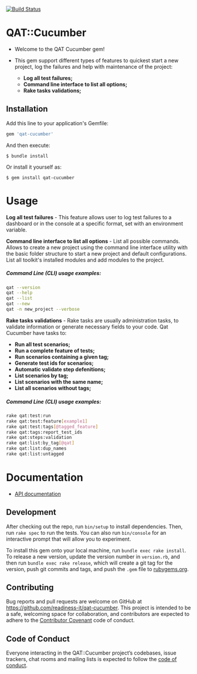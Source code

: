 [![Build Status](https://travis-ci.org/readiness-it/qat-cucumber.svg?branch=master)](https://travis-ci.org/readiness-it/qat-cucumber)

# QAT::Cucumber

- Welcome to the QAT Cucumber gem!

- This gem support different types of features to 
quickest start a new project, log the failures and help with maintenance of the project:
  - **Log all test failures;**
  - **Command line interface to list all options;**
  - **Rake tasks validations;**

## Installation

Add this line to your application's Gemfile:
```ruby
gem 'qat-cucumber'
```
And then execute:
 
    $ bundle install
 
Or install it yourself as:
 
    $ gem install qat-cucumber
 
 # Usage
**Log all test failures** - This feature allows user to log test failures to a dashboard or in the console at a specific format, set with an environment variable. 

**Command line interface to list all options** - List all possible commands. Allows to create a new project using the command line interface utility with the basic folder structure to start a new project and default configurations.
List all toolkit's installed modules and add modules to the project.

##### Command Line (CLI) usage examples:
```bash
qat --version
qat --help
qat --list
qat --new
qat -n new_project --verbose
``` 

**Rake tasks validations** - Rake tasks are usually administration tasks, to validate information or generate necessary fields to your code. Qat Cucumber have tasks to: 

- **Run all test scenarios;**
- **Run a complete feature of tests;**
- **Run scenarios containing a given tag;**
- **Generate test ids for scenarios;**
- **Automatic validate step defenitions;**
- **List scenarios by tag;**
- **List scenarios with the same name;**
- **List all scenarios without tags;**

##### Command Line (CLI) usage examples:
```bash
rake qat:test:run
rake qat:test:feature[example1]
rake qat:test:tags[@tagged_feature]
rake qat:tags:report_test_ids
rake qat:steps:validation
rake qat:list:by_tag[@qat]
rake qat:list:dup_names
rake qat:list:untagged
``` 

# Documentation

- [API documentation](https://readiness-it.github.io/qat-cucumber/doc/index.html)


## Development

After checking out the repo, run `bin/setup` to install dependencies. Then, run `rake spec` to run the tests. You can also run `bin/console` for an interactive prompt that will allow you to experiment.

To install this gem onto your local machine, run `bundle exec rake install`. To release a new version, update the version number in `version.rb`, and then run `bundle exec rake release`, which will create a git tag for the version, push git commits and tags, and push the `.gem` file to [rubygems.org](https://rubygems.org).

## Contributing

Bug reports and pull requests are welcome on GitHub at https://github.com/readiness-it/qat-cucumber. This project is intended to be a safe, welcoming space for collaboration, and contributors are expected to adhere to the [Contributor Covenant](http://contributor-covenant.org) code of conduct.

## Code of Conduct

Everyone interacting in the QAT::Cucumber project’s codebases, issue trackers, chat rooms and mailing lists is expected to follow the [code of conduct](https://github.com/readiness-it/qat-cucumber/blob/master/CODE_OF_CONDUCT.md).
